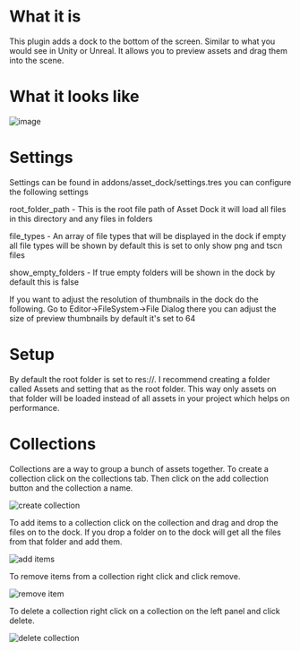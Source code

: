 # What it is
This plugin adds a dock to the bottom of the screen. Similar to what you would see in Unity or Unreal. It allows you to preview assets and drag them into the scene.

# What it looks like
![image](https://github.com/Reetro/Asset-Dock/assets/29167997/762fb082-9dd0-4427-8848-672693bf7ef8)

# Settings
Settings can be found in addons/asset_dock/settings.tres you can configure the following settings

root_folder_path - This is the root file path of Asset Dock it will load all files in this directory and any files in folders

file_types - An array of file types that will be displayed in the dock if empty all file types will be shown by default this is set to only show png and tscn files

show_empty_folders - If true empty folders will be shown in the dock by default this is false

If you want to adjust the resolution of thumbnails in the dock do the following.
Go to Editor->FileSystem->File Dialog there you can adjust the size of preview thumbnails by default it's set to 64

# Setup
By default the root folder is set to res://. I recommend creating a folder called Assets and setting that as the root folder. This way only assets on that folder will be loaded instead of all assets in your project which helps on performance. 

# Collections
Collections are a way to group a bunch of assets together. To create a collection click on the collections tab. Then click on the add collection button and the collection a name.

![create collection](https://github.com/Reetro/Asset-Dock/assets/29167997/8335eedf-47c3-486c-9fcc-750b7759b378)

To add items to a collection click on the collection and drag and drop the files on to the dock. If you drop a folder on to the dock will get all the files from that folder and add them.

![add items](https://github.com/Reetro/Asset-Dock/assets/29167997/c58a7672-f739-45dd-9afd-a96c34fd283e)

To remove items from a collection right click and click remove.

![remove item](https://github.com/Reetro/Asset-Dock/assets/29167997/07540cb3-ca85-44ed-b77c-1bc7c1171265)

To delete a collection right click on a collection on the left panel and click delete.

![delete collection](https://github.com/Reetro/Asset-Dock/assets/29167997/52f7cc64-6eed-4b84-a597-456a21ac1b7d)
